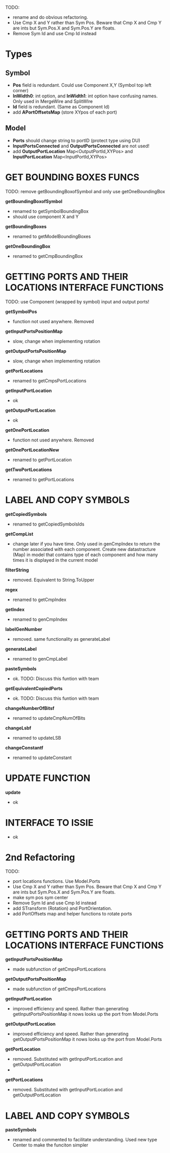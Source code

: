 TODO: 
- rename and do obvious refactoring. 
- Use Cmp X and Y rather than Sym Pos. Beware that Cmp X and Cmp Y are ints but Sym.Pos.X and Sym.Pos.Y are floats.
- Remove Sym Id and use Cmp Id instead


# Types

## Symbol
- **Pos** field is redundant. Could use Component X,Y (Symbol top left corner)
- **InWidth0**: int option, and **InWidth1**: int option have confusing names. Only used in MergeWire and SplitWIre
- **Id** field is redundant. (Same as Component Id)
- add **APortOffsetsMap** (store XYpos of each port)

  
## Model
- **Ports** should change string to portID (protect type using DU) 
- **InputPortsConnected** and **OutputPortsConnected** are not used!
- add **OutputPortLocation** Map<OutputPortId,XYPos> and **InputPortLocation** Map<InputPortId,XYPos>


# GET BOUNDING BOXES FUNCS

TODO: remove getBoundingBoxofSymbol and only use getOneBoundingBox

**getBoundingBoxofSymbol** 
- renamed to getSymbolBoundingBox
- should use component X and Y

**getBoundingBoxes** 
- renamed to getModelBoundingBoxes

**getOneBoundingBox**
- renamed to getCmpBoundingBox


# GETTING PORTS AND THEIR LOCATIONS INTERFACE FUNCTIONS

TODO: use Component (wrapped by symbol) input and output ports!

**getSymbolPos**
- function not used anywhere. Removed

**getInputPortsPositionMap**
- slow, change when implementing rotation

**getOutputPortsPositionMap**
- slow, change when implementing rotation

**getPortLocations**
- renamed to getCmpsPortLocations
  
**getInputPortLocation**
- ok

**getOutputPortLocation**
- ok

**getOnePortLocation**
- function not used anywhere. Removed

**getOnePortLocationNew**
- renamed to getPortLocation

**getTwoPortLocations**
- renamed to getPortLocations


#  LABEL AND COPY SYMBOLS

**getCopiedSymbols**
- renamed to getCopiedSymbolsIds

**getCompList**
- change later if you have time. Only used in genCmpIndex to return the number associated 
with each component. Create new datastracture (Map) in model that contains type of each component and how many
times it is displayed in the current model

**filterString**
- removed. Equivalent to String.ToUpper

**regex**
- renamed to getCmpIndex

**getIndex** 
- renamed to genCmpIndex

**labelGenNumber**
- removed. same functionality as generateLabel

**generateLabel**
- renamed to genCmpLabel

**pasteSymbols**
- ok. TODO: Discuss this funtion with team

**getEquivalentCopiedPorts**
- ok. TODO: Discuss this funtion with team

**changeNumberOfBitsf**
- renamed to updateCmpNumOfBits
  
**changeLsbf**
- renamed to updateLSB

**changeConstantf**
- renamed to updateConstant


# UPDATE FUNCTION
**update**
- ok

# INTERFACE TO ISSIE
- ok
  


# 2nd Refactoring

TODO:
- port locations functions. Use Model.Ports
- Use Cmp X and Y rather than Sym Pos. Beware that Cmp X and Cmp Y are ints but Sym.Pos.X and Sym.Pos.Y are floats.
- make sym pos sym center
- Remove Sym Id and use Cmp Id instead
- add STransform (Rotation) and PortOrientation.
- add PortOffsets map and helper functions to rotate ports

# GETTING PORTS AND THEIR LOCATIONS INTERFACE FUNCTIONS

**getInputPortsPositionMap**
- made subfunction of getCmpsPortLocations

**getOutputPortsPositionMap**
- made subfunction of getCmpsPortLocations

**getInputPortLocation**
- improved efficiency and speed. Rather than generating getInputPortsPositionMap it nows looks up the port from Model.Ports

**getOutputPortLocation**
- improved efficiency and speed. Rather than generating getOutputPortsPositionMap it nows looks up the port from Model.Ports

**getPortLocation**
- removed. Substituted with getInputPortLocation and getOutputPortLocation
- 
**getPortLocations**
- removed. Substituted with getInputPortLocation and getOutputPortLocation

#  LABEL AND COPY SYMBOLS

**pasteSymbols**
- renamed and commented to facilitate understanding. Used new type Center to make the funciton simpler